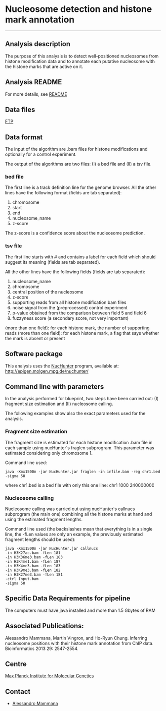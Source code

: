 # Nucleosome detection and histone mark annotation
***

## Analysis description

The purpose of this analysis is to detect well-positioned nucleosomes from histone modification data and to annotate each putative nucleosome with the histone marks that are active on it.

## Analysis README
For more details, see [README](http://ftp.ebi.ac.uk/pub/databases/blueprint/releases/20150128/homo_sapiens/secondary_analysis/Nucleosome_detection_and_histone_annotation/README_Nucleosome_detection_and_histone_mark_annotation_20150128)

## Data files
[FTP](http://ftp.ebi.ac.uk/pub/databases/blueprint/releases/20150128/homo_sapiens/secondary_analysis/Nucleosome_detection_and_histone_annotation/)

## Data format

The input of the algorithm are .bam files for histone modifications and optionally for a control experiment.

The output of the algorithms are two files: (I) a bed file and (II) a tsv file.

### bed file

The first line is a track definition line for the genome browser. All the other lines have the following format (fields are tab separated):

1. chromosome
2. start
3. end
4. nucleosome_name
5. z-score

The z-score is a confidence score about the nucleosome prediction.

### tsv file

The first line starts with # and contains a label for each field which should suggest its meaning (fields are tab separated).

All the other lines have the following fields (fields are tab separated):

1. nucleosome_name
2. chromosome
3. central position of the nucleosome
4. z-score
5. supporting reads from all histone modification bam files
6. noise signal from the (preprocessed) control experiment
7. p-value obtained from the comparison between field 5 and field 6
8. fuzzyness score (a secondary score, not very important)

(more than one field):  for each histone mark, the number of supporting reads
(more than one field):  for each histone mark, a flag that says whether the mark is absent or present


## Software package

This analysis uses the [NucHunter](http://epigen.molgen.mpg.de/nuchunter/) program, available at: http://epigen.molgen.mpg.de/nuchunter/

## Command line with parameters

In the analysis performed for blueprint, two steps have been carried out: (I) fragment size estimation and (II) nucleosome calling.

The following examples show also the exact parameters used for the analysis.

### Fragment size estimation

The fragment size is estimated for each histone modification .bam file in each sample using nucHunter's fraglen subprogram. This parameter was estimated considering only chromosome 1.

Command line used:

    java -Xmx1500m -jar NucHunter.jar fraglen -in infile.bam -reg chr1.bed -sigma 50

where chr1.bed is a bed file with only this one line:
  chr1    1000    240000000

### Nucleosome calling

Nucleosome calling was carried out using nucHunter's callnucs subprogram  (the main one) combining all the histone marks at hand and using the estimated fragment lengths.

Command line used (the backslashes mean that everything is in a single line, the -fLen values are only an example, the previously estimated fragment lengths should be used):

    java -Xmx1500m -jar NucHunter.jar callnucs
    -in H3K27ac.bam -fLen 181
    -in H3K36me3.bam -fLen 183 
    -in H3K4me1.bam -fLen 187
    -in H3K4me3.bam -fLen 183
    -in H3K9me3.bam -fLen 182
    -in H3K27me3.bam -fLen 181 
    -ctrl Input.bam
    -sigma 50
  
## Specific Data Requirements for pipeline

The computers must have java installed and more than 1.5 Gbytes of RAM

## Associated Publications:

Alessandro Mammana, Martin Vingron, and Ho-Ryun Chung. Inferring nucleosome positions with their histone mark annotation from ChIP data. Bioinformatics 2013 29: 2547-2554.

## Centre
[Max Planck Institute for Molecular Genetics](http://www.molgen.mpg.de/)

## Contact
* [Alessandro Mammana](mailto:mammana@molgen.mpg.de)



